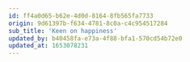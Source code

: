 ```yaml
---
id: ff4a0d65-b62e-4d0d-8164-8fb565fa7733
origin: 9d61397b-f634-4781-8c0a-c4c954517284
sub_title: 'Keen on happiness'
updated_by: b40458fa-e73a-4f88-bfa1-570cd54b72e0
updated_at: 1653078231
---
```

